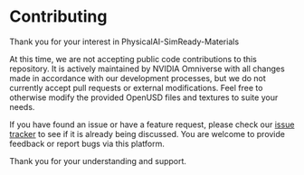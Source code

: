 # Contributing

Thank you for your interest in PhysicalAI-SimReady-Materials

At this time, we are not accepting public code contributions to this repository. It is actively maintained by NVIDIA Omniverse with all changes made in accordance with our development processes, but we do not currently accept pull requests or external modifications. Feel free to otherwise modify the provided OpenUSD files and textures to suite your needs.

If you have found an issue or have a feature request, please check our [issue tracker](https://github.com/NVIDIA-Omniverse/PhysicalAI-SimReady-Materials/issues) to see if it is already being discussed. You are welcome to provide feedback or report bugs via this platform.

Thank you for your understanding and support.
